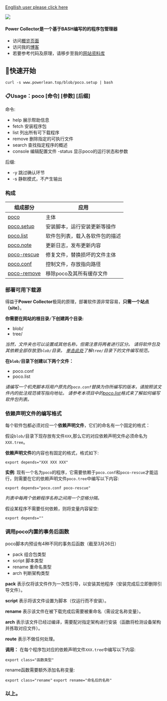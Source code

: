 [Engllish user please click here](https://github.com/EdgeS5352/Power-Collector/blob/master/README.md)

![](https://ae01.alicdn.com/kf/Hec54846cf57c4cbfa0bff6cae6090ff1E.jpg)

#### Power Collector是一个基于BASH编写的的程序包管理器
* 访问[概览页面](https://www.powerlean.top/poco-cn)
* 访问我的[博客](https://www.powerlean.top)
* 若要参考代码及原理，请移步至我的[网站资料库](https://github.com/EdgeS5352/EdgeS5352.github.io/blob/master/blob/poco)

## 🏁快速开始
`curl -s www.powerlean.top/blob/poco.setup | bash`

### 📋Usage：poco [命令] [参数] [后缀]
命令:
- help        展示帮助信息
- fetch       安装程序包
- list        列出所有可下载程序
- remove      删除指定的可执行文件
- search      查找指定程序的概述
- console     编辑配置文件
-status       显示poco的运行状态和参数

后缀:
- -y          跳过确认环节
- -s          静默模式，不产生输出

###  构成

|  组成部分   | 应用 |
|  ----  | ------------------------------ |
| [poco](https://github.com/EdgeS5352/EdgeS5352.github.io/blob/master/blob/poco)  | 主体 |
| [poco.setup](https://github.com/EdgeS5352/EdgeS5352.github.io/blob/master/blob/poco.setup) | 安装脚本，运行安装更新等操作 |
| [poco.list](https://github.com/EdgeS5352/EdgeS5352.github.io/blob/master/blob/poco.list) | 软件包列表，载入各软件包的描述 |
| [poco.note](https://github.com/EdgeS5352/EdgeS5352.github.io/blob/master/blob/poco.note) | 更新日志，发布更新内容 |
| [poco-rescue](https://github.com/EdgeS5352/EdgeS5352.github.io/blob/master/blob/poco-rescue) | 修复文件，替换损坏的文件主体|
| [poco.conf](https://github.com/EdgeS5352/EdgeS5352.github.io/blob/master/blob/poco.conf) | 控制文件，存放指向路径|
| [poco-remove](https://github.com/EdgeS5352/EdgeS5352.github.io/blob/master/blob/poco-remove) | 移除poco及其所有缓存文件|

### 部署可用下载源

得益于**Power Collector**极简的原理，部署软件源非常容易，**只需一个站点（site）**。

**你需要在网站的根目录`/`下创建两个目录:**

- blob/
- tree/

*当然，文件夹也可以设置成其他名称，但需注意将两者进行区分。*
*请将软件包及其依赖全部存放至`blob/`目录。*
*[单击此处](https://github.com/EdgeS5352/Power-Collector/blob/master/README.md#依赖声明文件的编写格式)了解`tree/`目录下的文件编写规范。*

**在`blob/`目录下创建以下两个文件：**

- poco.conf
- poco.list

*请编写一个机壳脚本将用户原先的`poco.conf`替换为你所编写的版本，请按照该文件内的批注规范填写指向地址。*
*请参考本项目中的[poco.list](https://github.com/EdgeS5352/EdgeS5352.github.io/blob/master/blob/poco.list)格式来了解如何编写软件包列表。*

### 依赖声明文件的编写格式

每个软件包都必须对应一个**依赖声明文件**，它们的命名有一个固定的格式：

假设`blob/`目录下现存放有文件`XXX`,那么它的对应依赖声明文件必须命名为`XXX.tree`。

**依赖声明文件**的内容也有固定的格式，格式如下:

`export depends="XXX XXX XXX"`

**实例**:
现有一个名为`poco`的程序，它需要依赖于`poco.conf`和`poco-rescue`才能运行，则需要在它的依赖声明文件`poco.tree`中编写以下内容:

`export depends="poco.conf poco-rescue"`

*列表中每两个依赖程序名称之间用一个空格分隔。*


假设某程序不需要任何依赖，则将变量内容留空:

`export depends=""`

### 调用poco内置的事务后函数
poco脚本内预设有4种不同的事务后函数（截至3月26日）

- pack   组合包类型
- script 脚本类型
- rename 重命名类型
- arch 判断架构类型

**pack**
表示仅将该文件作为一次性引导，以安装其他程序（安装完成后立即删除引导文件）。

**script**
表示将该文件设置为脚本（仅运行而不安装）。

**rename**
表示该文件在被下载完成后需要被重命名（需设定名称变量）。

**arch**
表示该文件已经过编译，需要配对指定架构进行安装（函数将检测设备架构并拣取对应文件）。

**route**
表示不做任何处理。

**调用：**
在每个程序包对应的依赖声明文件`XXX.tree`中编写以下内容:

`export class="函数类型"`

rename函数需要额外添加名称变量:

`export class="rename"`
`export rename="命名后的名称"`

### 以上。
